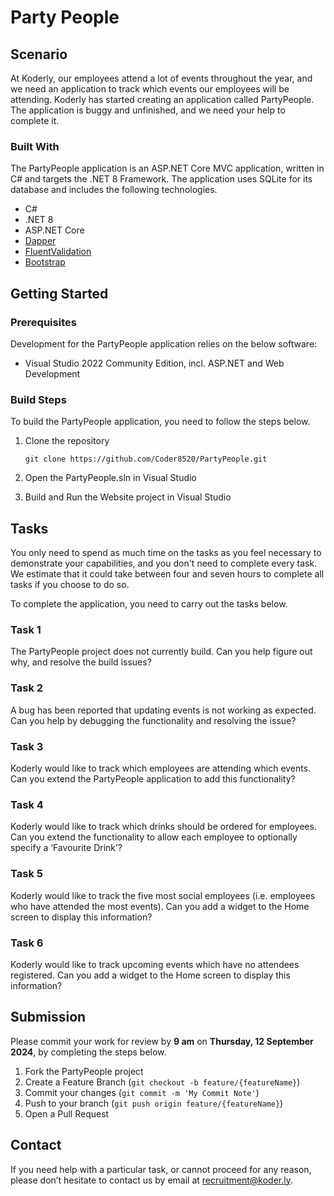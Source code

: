 ﻿# Party People

## Scenario

At Koderly, our employees attend a lot of events throughout the year, and we need an application to track which events our employees will be attending. 
Koderly has started creating an application called PartyPeople. The application is buggy and unfinished, and we need your help to complete it.

### Built With

The PartyPeople application is an ASP.NET Core MVC application, written in C# and targets the .NET 8 Framework. The application uses SQLite for its database and includes the following technologies.

* C#
* .NET 8
* ASP.NET Core
* [Dapper](https://github.com/DapperLib/Dapper)
* [FluentValidation](https://docs.fluentvalidation.net/en/latest/)
* [Bootstrap](https://getbootstrap.com/docs/5.3/getting-started/introduction/)

## Getting Started

### Prerequisites

Development for the PartyPeople application relies on the below software:

* Visual Studio 2022 Community Edition, incl. ASP.NET and Web Development

### Build Steps

To build the PartyPeople application, you need to follow the steps below. 

1. Clone the repository
	```
	git clone https://github.com/Coder8520/PartyPeople.git
	```

2. Open the PartyPeople.sln in Visual Studio

3. Build and Run the Website project in Visual Studio

## Tasks

You only need to spend as much time on the tasks as you feel necessary to demonstrate your capabilities, and you don't need to complete every task. 
We estimate that it could take between four and seven hours to complete all tasks if you choose to do so.

To complete the application, you need to carry out the tasks below. 

### Task 1
The PartyPeople project does not currently build. Can you help figure out why, and resolve the build issues?

### Task 2
A bug has been reported that updating events is not working as expected. Can you help by debugging the functionality and resolving the issue?

### Task 3
Koderly would like to track which employees are attending which events. Can you extend the PartyPeople application to add this functionality?

### Task 4
Koderly would like to track which drinks should be ordered for employees. Can you extend the functionality to allow each employee to optionally specify a ‘Favourite Drink’?

### Task 5
Koderly would like to track the five most social employees (i.e. employees who have attended the most events). Can you add a widget to the Home screen to display this information?

### Task 6
Koderly would like to track upcoming events which have no attendees registered. Can you add a widget to the Home screen to display this information?

## Submission
Please commit your work for review by __9 am__ on __Thursday, 12 September 2024__, by completing the steps below.

1. Fork the PartyPeople project
2. Create a Feature Branch (``` git checkout -b feature/{featureName} ```)
3. Commit your changes (```git commit -m 'My Commit Note'```)
4. Push to your branch (```git push origin feature/{featureName}```)
5. Open a Pull Request

## Contact
If you need help with a particular task, or cannot proceed for any reason, please don’t hesitate to contact us by email at [recruitment@koder.ly](mailto:recruitment@koder.ly).